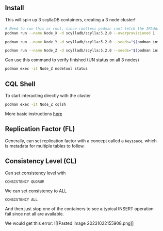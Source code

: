 ## Install

This will spin up 3 scyllaDB containers, creating a 3 node cluster!

```bash
# Need to run this as root, since rootless podman cant fetch the IPAddress for some reason
podman run --name Node_X -d scylladb/scylla:5.2.0 --overprovisioned 1 --smp 1

podman run --name Node_Y -d scylladb/scylla:5.2.0 --seeds="$(podman inspect --format='{{ .NetworkSettings.IPAddress }}' Node_X)" --overprovisioned 1 --smp 1

podman run --name Node_Z -d scylladb/scylla:5.2.0 --seeds="$(podman inspect --format='{{ .NetworkSettings.IPAddress }}' Node_X)" --overprovisioned 1 --smp 1
```

Can use this command to verify finished (UN status on all 3 nodes)

```bash
podman exec -it Node_Z nodetool status  
```

## CQL Shell

To start interacting directly with the cluster

```bash
podman exec -it Node_Z cqlsh 
```

More basic instructions [here](https://university.scylladb.com/courses/scylla-essentials-overview/lessons/high-availability/topic/consistency-level-demo-part-1/)

## Replication Factor (FL)

Generally, can set replication factor with a concept called a `Keyspace`, which is metadata for multiple tables to follow.

## Consistency Level (CL)

Can set consistency level with 

```
CONSISTENCY QUORUM 
```

We can set consistency to ALL 
```
CONSISTENCY ALL
```

And then just stop one of the containers to see a typical INSERT operation fail since not all are available.

We would get this error:
![[Pasted image 20231022155908.png]]

